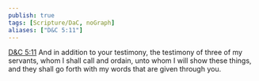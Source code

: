 ```yaml
---
publish: true
tags: [Scripture/DaC, noGraph]
aliases: ["D&C 5:11"]
---
```

[D&C 5:11](https://churchofjesuschrist.org/study/scriptures/dc-testament/dc/5?lang=eng&id=p11#p11) And in addition to your testimony, the testimony of three of my servants, whom I shall call and ordain, unto whom I will show these things, and they shall go forth with my words that are given through you.
